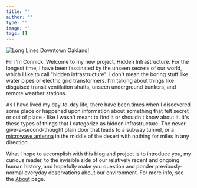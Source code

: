 ```yaml
---
title: ""
author: ""
type: ""
image: ""
tags: []
---
```


![Long Lines Downtown Oakland!](/img/long_lines_oak.jpeg "Unused AT&T Long Lines Antennas in Oakland, CA")

Hi! I'm Connick. Welcome to my new project, Hidden Infrastructure. For the longest time, I have been fascinated by the unseen secrets of our world, which I like to call "hidden infrastructure". I don't mean the boring stuff like water pipes or electric grid transformers. I'm talking about things like disguised transit ventilation shafts, unseen underground bunkers, and remote weather stations.

As I have lived my day-to-day life, there have been times when I discovered some place or happened upon information about something that felt secret or out of place - like I wasn't meant to find it or shouldn't know about it. It's these types of things that I categorize as hidden infrastructure. The never-give-a-second-thought plain door that leads to a subway tunnel, or a [microwave antenna](https://long-lines.com/) in the middle of the desert with nothing for miles in any direction.

What I hope to accomplish with this blog and project is to introduce you, my curious reader, to the invisible side of our relatively recent and ongoing human history, and hopefully make you question and ponder previously-normal everyday observations about our environment. For more info, see the [About](/about) page.
